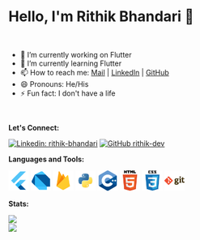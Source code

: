 # Hello, I'm Rithik Bhandari 👋

<br/>

- 🔭 I’m currently working on Flutter
- 🌱 I’m currently learning Flutter
- 📫 How to reach me: [Mail](mailto:rithikbhandari895@gmail.com)  |  [LinkedIn](https://www.linkedin.com/in/rithik-bhandari/)  |  [GitHub](https://github.com/rithik-dev)
- 😄 Pronouns: He/His
- ⚡ Fun fact: I don't have a life

<br/>

**Let's Connect:** 

[![Linkedin: rithik-bhandari](https://img.shields.io/badge/Rithik%20Bhandari-blue?style=flat-square&logo=Linkedin&logoColor=white&link=https://www.linkedin.com/in/rithik-bhandari/)](https://www.linkedin.com/in/rithik-bhandari/)
[![GitHub rithik-dev](https://img.shields.io/github/followers/rithik-dev?label=follow&style=social)](https://github.com/rithik-dev)

**Languages and Tools:**  

<code><img height="40" src="https://raw.githubusercontent.com/github/explore/80688e429a7d4ef2fca1e82350fe8e3517d3494d/topics/flutter/flutter.png"></code>
<code><img height="40" src="https://raw.githubusercontent.com/github/explore/80688e429a7d4ef2fca1e82350fe8e3517d3494d/topics/dart/dart.png"></code>
<code><img height="40" src="https://raw.githubusercontent.com/github/explore/80688e429a7d4ef2fca1e82350fe8e3517d3494d/topics/firebase/firebase.png"></code>
<code><img height="40" src="https://raw.githubusercontent.com/github/explore/80688e429a7d4ef2fca1e82350fe8e3517d3494d/topics/python/python.png"></code>
<code><img height="40" src="https://raw.githubusercontent.com/github/explore/80688e429a7d4ef2fca1e82350fe8e3517d3494d/topics/cpp/cpp.png"></code>
<code><img height="40" src="https://raw.githubusercontent.com/github/explore/5c058a388828bb5fde0bcafd4bc867b5bb3f26f3/topics/html/html.png"></code>
<code><img height="40" src="https://raw.githubusercontent.com/github/explore/5c058a388828bb5fde0bcafd4bc867b5bb3f26f3/topics/css/css.png"></code>
<code><img height="40" src="https://raw.githubusercontent.com/github/explore/80688e429a7d4ef2fca1e82350fe8e3517d3494d/topics/git/git.png"></code>

**Stats:**  

<a href="https://github.com/rithik-dev/">
  <img align="left" src="https://github-readme-stats.vercel.app/api?username=rithik-dev&show_icons=true&theme=radical&count_private=true" />
</a>
<br/>
<a href="https://github.com/rithik-dev/">
  <img align="left" src="https://github-readme-stats.vercel.app/api/top-langs/?username=rithik-dev&layout=compact&theme=radical" />
</a>
